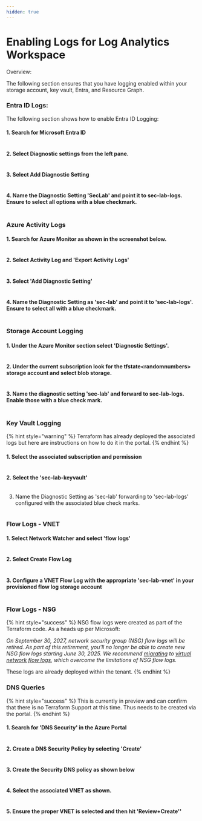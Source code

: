 ```yaml
---
hidden: true
---
```


# Enabling Logs for Log Analytics Workspace

Overview:

The following section ensures that you have logging enabled within your storage account, key vault, Entra, and Resource Graph.

### Entra ID Logs:

The following section shows how to enable Entra ID Logging:

#### 1. Search for Microsoft Entra ID

<figure><img src=".gitbook/assets/image (3) (1) (1).png" alt=""><figcaption></figcaption></figure>

#### 2.  Select Diagnostic settings from the left pane.&#x20;

<figure><img src=".gitbook/assets/image (4) (1) (1).png" alt=""><figcaption></figcaption></figure>

#### 3. Select Add Diagnostic Setting

<figure><img src=".gitbook/assets/image (5) (1) (1).png" alt=""><figcaption></figcaption></figure>

#### 4. Name the Diagnostic Setting 'SecLab' and point it to sec-lab-logs. Ensure to select all options with a blue checkmark.&#x20;

<figure><img src=".gitbook/assets/image (6) (1) (1).png" alt=""><figcaption></figcaption></figure>

### Azure Activity Logs

#### 1. Search for Azure Monitor as shown in the screenshot below.&#x20;

<figure><img src=".gitbook/assets/image (7) (1) (1).png" alt=""><figcaption></figcaption></figure>

#### 2. Select Activity Log and  'Export Activity Logs'

<figure><img src=".gitbook/assets/image (8) (1).png" alt=""><figcaption></figcaption></figure>

#### 3. Select 'Add Diagnostic Setting'

<figure><img src=".gitbook/assets/image (9) (1).png" alt=""><figcaption></figcaption></figure>

#### 4. Name the Diagnostic Setting as 'sec-lab' and point it to 'sec-lab-logs'. Ensure to select all with a blue checkmark.&#x20;

<figure><img src=".gitbook/assets/image (10) (1).png" alt=""><figcaption></figcaption></figure>

### Storage Account Logging

#### 1. Under the Azure Monitor section select 'Diagnostic Settings'.



<figure><img src=".gitbook/assets/image (12) (1).png" alt=""><figcaption></figcaption></figure>

#### 2. Under the current subscription look for the tfstate\<randomnumbers> storage account and select blob storage.

<figure><img src=".gitbook/assets/image (13).png" alt=""><figcaption></figcaption></figure>

#### 3. Name the diagnostic setting 'sec-lab' and forward to sec-lab-logs. Enable those with a blue check mark.&#x20;

<figure><img src=".gitbook/assets/image (11) (1).png" alt=""><figcaption></figcaption></figure>

### Key Vault Logging

{% hint style="warning" %}
Terraform has already deployed the associated logs but here are instructions on how to do it in the portal.
{% endhint %}

#### 1. Select the associated subscription and permission

<figure><img src=".gitbook/assets/image (15).png" alt=""><figcaption></figcaption></figure>

#### 2. Select the 'sec-lab-keyvault'

<figure><img src=".gitbook/assets/image (16).png" alt=""><figcaption></figcaption></figure>

3. Name the Diagnostic Setting as 'sec-lab' forwarding to 'sec-lab-logs' configured with the associated blue check marks.&#x20;

<figure><img src=".gitbook/assets/image (18).png" alt=""><figcaption></figcaption></figure>

### Flow Logs - VNET

#### 1. Select Network Watcher and select 'flow logs'

<figure><img src=".gitbook/assets/image (19).png" alt=""><figcaption></figcaption></figure>

#### 2. Select Create Flow Log

<figure><img src=".gitbook/assets/image (20).png" alt=""><figcaption></figcaption></figure>

#### 3. Configure a VNET Flow Log with the appropriate 'sec-lab-vnet' in your provisioned flow log storage account

<figure><img src=".gitbook/assets/image (5) (1).png" alt=""><figcaption></figcaption></figure>

### Flow Logs - NSG

{% hint style="success" %}
NSG flow logs were created as part of the Terraform code. As a heads up per Microsoft:

_On September 30, 2027, network security group (NSG) flow logs will be retired. As part of this retirement, you'll no longer be able to create new NSG flow logs starting June 30, 2025. We recommend_ [_migrating_](https://learn.microsoft.com/en-us/azure/network-watcher/nsg-flow-logs-migrate) _to_ [_virtual network flow logs_](https://learn.microsoft.com/en-us/azure/network-watcher/vnet-flow-logs-overview)_, which overcome the limitations of NSG flow logs._&#x20;

These logs are already deployed within the tenant.
{% endhint %}



### DNS Queries

{% hint style="success" %}
This is currently in preview and can confirm that there is no Terraform Support at this time. Thus needs to be created via the portal.&#x20;
{% endhint %}

#### 1. Search for 'DNS Security' in the Azure Portal

<figure><img src=".gitbook/assets/image (61).png" alt=""><figcaption></figcaption></figure>

#### 2. Create a DNS Security Policy by selecting 'Create'

<figure><img src=".gitbook/assets/image (1).png" alt=""><figcaption></figcaption></figure>

#### 3. Create the Security DNS policy as shown below

<figure><img src=".gitbook/assets/image (62).png" alt=""><figcaption></figcaption></figure>

#### 4. Select the associated VNET as shown.



<figure><img src=".gitbook/assets/image (63).png" alt=""><figcaption></figcaption></figure>

#### 5. Ensure the proper VNET is selected and then hit 'Review+Create''





<figure><img src=".gitbook/assets/image (64).png" alt=""><figcaption></figcaption></figure>



